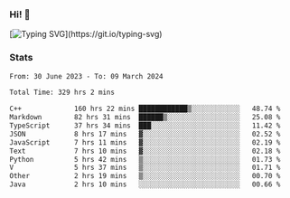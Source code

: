 ### Hi!  👋

[![Typing SVG](https://readme-typing-svg.herokuapp.com?font=Fira+Code&pause=1000&width=435&lines=Hello!+I'm+Texiwustion.)](https://git.io/typing-svg)

### Stats

<!--START_SECTION:waka-->

```txt
From: 30 June 2023 - To: 09 March 2024

Total Time: 329 hrs 2 mins

C++             160 hrs 22 mins ████████████▒░░░░░░░░░░░░   48.74 %
Markdown        82 hrs 31 mins  ██████▒░░░░░░░░░░░░░░░░░░   25.08 %
TypeScript      37 hrs 34 mins  ███░░░░░░░░░░░░░░░░░░░░░░   11.42 %
JSON            8 hrs 17 mins   ▓░░░░░░░░░░░░░░░░░░░░░░░░   02.52 %
JavaScript      7 hrs 11 mins   ▓░░░░░░░░░░░░░░░░░░░░░░░░   02.19 %
Text            7 hrs 10 mins   ▓░░░░░░░░░░░░░░░░░░░░░░░░   02.18 %
Python          5 hrs 42 mins   ▒░░░░░░░░░░░░░░░░░░░░░░░░   01.73 %
V               5 hrs 37 mins   ▒░░░░░░░░░░░░░░░░░░░░░░░░   01.71 %
Other           2 hrs 19 mins   ▒░░░░░░░░░░░░░░░░░░░░░░░░   00.70 %
Java            2 hrs 10 mins   ░░░░░░░░░░░░░░░░░░░░░░░░░   00.66 %
```

<!--END_SECTION:waka-->
